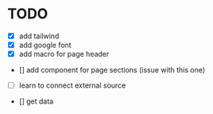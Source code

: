 # TODO

- [x] add tailwind
- [x] add google font
- [x] add macro for page header
- [] add component for page sections (issue with this one)
- [ ] learn to connect external source
- [] get data
